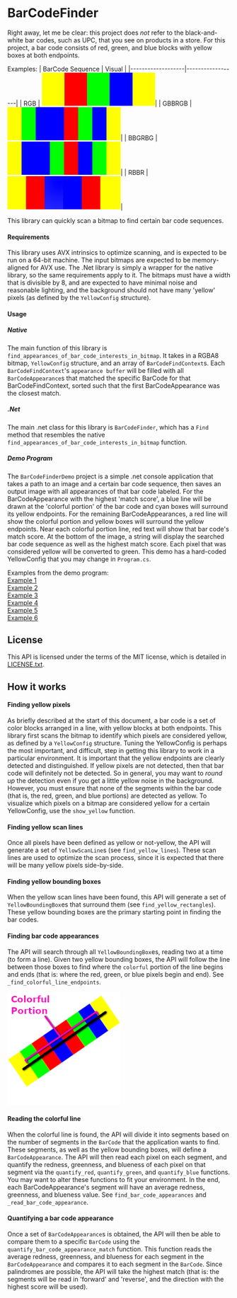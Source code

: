 ﻿# BarCodeFinder
Right away, let me be clear: this project does *not* refer to the black-and-white bar codes, such as UPC, that you see on products in a store. For this project, a bar code consists of red, green, and blue blocks with yellow boxes at both endpoints.

Examples:
|     BarCode Sequence     | Visual |
|-------------------|------------------|
| RGB | ![RGB](img/RGB.png)|
| GBBRGB | ![GBBRGB](img/GBBRGB.png)|
| BBGRBG | ![BBRGRRGB](img/BBGRBG.png)|
| RBBR | ![RBBR](img/RBBR.png)|

This library can quickly scan a bitmap to find certain bar code sequences.

#### Requirements
This library uses AVX intrinsics to optimize scanning, and is expected to be run on a 64-bit machine. The input bitmaps are expected to be memory-aligned for AVX use. The .Net library is simply a wrapper for the native library, so the same requirements apply to it. The bitmaps must have a width that is divisible by 8, and are expected to have minimal noise and reasonable lighting, and the background should not have many 'yellow' pixels (as defined by the `YellowConfig` structure).

#### Usage
##### Native
The main function of this library is `find_appearances_of_bar_code_interests_in_bitmap`. It takes in a RGBA8 bitmap, `YellowConfig` structure, and an array of `BarCodeFindContext`s. Each `BarCodeFindContext`'s `appearance buffer` will be filled with all `BarCodeAppearance`s that matched the specific BarCode for that BarCodeFindContext, sorted such that the first BarCodeAppearance was the closest match.

##### .Net
The main .net class for this library is `BarCodeFinder`, which has a `Find` method that resembles the native `find_appearances_of_bar_code_interests_in_bitmap` function.

##### Demo Program
The `BarCodeFinderDemo` project is a simple .net console application that takes a path to an image and a certain bar code sequence, then saves an output image with all appearances of that bar code labeled. For the BarCodeAppearance with the highest 'match score', a blue line will be drawn at the 'colorful portion' of the bar code and cyan boxes will surround its yellow endpoints. For the remaining BarCodeAppearances, a red line will show the colorful portion and yellow boxes will surround the yellow endpoints. Near each colorful portion line, red text will show that bar code's match score. At the bottom of the image, a string will display the searched bar code sequence as well as the highest match score. Each pixel that was considered yellow will be converted to green. This demo has a hard-coded YellowConfig that you may change in `Program.cs`.

Examples from the demo program:  
[Example 1](img/Demo/BRGGR.png)  
[Example 2](img/Demo/GRBBB.png)  
[Example 3](img/Demo/GRGRB.png)  
[Example 4](img/Demo/GRRBB.png)  
[Example 5](img/Demo/GRRRR.png)  
[Example 6](img/Demo/RRGGR.png)  

## License
This API is licensed under the terms of the MIT license, which is detailed in [LICENSE.txt](LICENSE.txt).

## How it works
#### Finding yellow pixels
As briefly described at the start of this document, a bar code is a set of color blocks arranged in a line, with yellow blocks at both endpoints. This library first scans the bitmap to identify which pixels are considered yellow, as defined by a `YellowConfig` structure. Tuning the YellowConfig is perhaps the most important, and difficult, step in getting this library to work in a particular environment. It is important that the yellow endpoints are clearly detected and distinguished. If yellow pixels are not detected, then that bar code will definitely not be detected. So in general, you may want to *round up* the detection even if you get a little yellow noise in the background. However, you must ensure that none of the segments within the bar code (that is, the red, green, and blue portions) are detected as yellow. To visualize which pixels on a bitmap are considered yellow for a certain YellowConfig, use the `show_yellow` function.

#### Finding yellow scan lines
Once all pixels have been defined as yellow or not-yellow, the API will generate a set of `YellowScanLine`s (see `find_yellow_lines`). These scan lines are used to optimize the scan process, since it is expected that there will be many yellow pixels side-by-side.
#### Finding yellow bounding boxes
When the yellow scan lines have been found, this API will generate a set of `YellowBoundingBox`es that surround them (see `find_yellow_rectangles`). These yellow bounding boxes are the primary starting point in finding the bar codes. 
#### Finding bar code appearances
The API will search through all `YellowBoundingBox`es, reading two at a time (to form a line). Given two yellow bounding boxes, the API will follow the line between those boxes to find where the `colorful` portion of the line begins and ends (that is: where the red, green, or blue pixels begin and end). See `_find_colorful_line_endpoints`.

![Visual representation of the yellow bars and the colorful portion](img/colorful_portion.png)

#### Reading the colorful line
When the colorful line is found, the API will divide it into segments based on the number of segments in the `BarCode` that the application wants to find. These segments, as well as the yellow bounding boxes, will define a `BarCodeAppearance`. The API will then read each pixel on each segment, and quantify the redness, greenness, and blueness of each pixel on that segment via the `quantify_red`, `quantify_green`, and `quantify_blue` functions. You may want to alter these functions to fit your environment. In the end, each BarCodeAppearance's segment will have an average redness, greenness, and blueness value. See `find_bar_code_appearances` and `_read_bar_code_appearance`.

#### Quantifying a bar code appearance
Once a set of `BarCodeAppearance`s is obtained, the API will then be able to compare them to a specific `BarCode` using the `quantify_bar_code_appearance_match` function. This function reads the average redness, greenness, and blueness for each segment in the `BarCodeAppearance` and compares it to each segment in the `BarCode`. Since palindromes are possible, the API will take the highest match (that is: the segments will be read in 'forward' and 'reverse', and the direction with the highest score will be used).